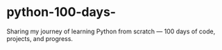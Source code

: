 # python-100-days-
Sharing my journey of learning Python from scratch — 100 days of code, projects, and progress.
